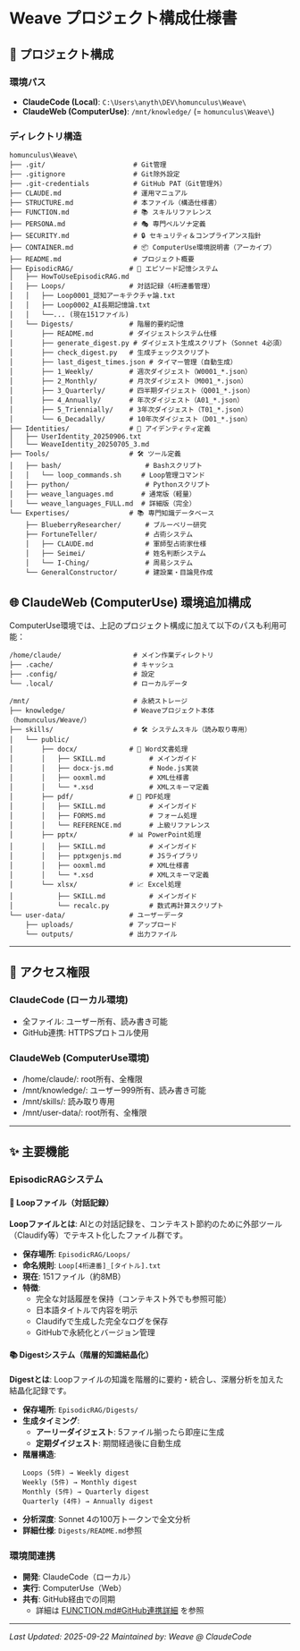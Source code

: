 # Weave プロジェクト構成仕様書

## 📂 プロジェクト構成

### 環境パス
- **ClaudeCode (Local)**: `C:\Users\anyth\DEV\homunculus\Weave\`
- **ClaudeWeb (ComputerUse)**: `/mnt/knowledge/` (= `homunculus\Weave\`)

### ディレクトリ構造
```
homunculus\Weave\
├── .git/                      # Git管理
├── .gitignore                 # Git除外設定
├── .git-credentials           # GitHub PAT（Git管理外）
├── CLAUDE.md                  # 運用マニュアル
├── STRUCTURE.md               # 本ファイル（構造仕様書）
├── FUNCTION.md                # 📚 スキルリファレンス
├── PERSONA.md                 # 🎭 専門ペルソナ定義
├── SECURITY.md                # 🔒 セキュリティ＆コンプライアンス指針
├── CONTAINER.md               # 📦 ComputerUse環境説明書（アーカイブ）
├── README.md                  # プロジェクト概要
├── EpisodicRAG/              # 🧠 エピソード記憶システム
│   ├── HowToUseEpisodicRAG.md
│   ├── Loops/                # 対話記録（4桁連番管理）
│   │   ├── Loop0001_認知アーキテクチャ論.txt
│   │   ├── Loop0002_AI長期記憶論.txt
│   │   └──... (現在151ファイル)
│   └── Digests/              # 階層的要約記憶
│       ├── README.md         # ダイジェストシステム仕様
│       ├── generate_digest.py # ダイジェスト生成スクリプト（Sonnet 4必須）
│       ├── check_digest.py   # 生成チェックスクリプト
│       ├── last_digest_times.json # タイマー管理（自動生成）
│       ├── 1_Weekly/         # 週次ダイジェスト（W0001_*.json）
│       ├── 2_Monthly/        # 月次ダイジェスト（M001_*.json）
│       ├── 3_Quarterly/      # 四半期ダイジェスト（Q001_*.json）
│       ├── 4_Annually/       # 年次ダイジェスト（A01_*.json）
│       ├── 5_Triennially/    # 3年次ダイジェスト（T01_*.json）
│       └── 6_Decadally/      # 10年次ダイジェスト（D01_*.json）
├── Identities/               # 👤 アイデンティティ定義
│   ├── UserIdentity_20250906.txt
│   └── WeaveIdentity_20250705_3.md
├── Tools/                    # 🛠️ ツール定義
│   ├── bash/                     # Bashスクリプト
│   │   └── loop_commands.sh     # Loop管理コマンド
│   ├── python/                   # Pythonスクリプト
│   ├── weave_languages.md       # 通常版（軽量）
│   └── weave_languages_FULL.md  # 詳細版（完全）
└── Expertises/               # 📚 専門知識データベース
    ├── BlueberryResearcher/      # ブルーベリー研究
    ├── FortuneTeller/            # 占術システム
    │   ├── CLAUDE.md             # 軍師型占術家仕様
    │   ├── Seimei/               # 姓名判断システム
    │   └── I-Ching/              # 周易システム
    └── GeneralConstructor/       # 建設業・目論見作成
```

## 🌐 ClaudeWeb (ComputerUse) 環境追加構成

ComputerUse環境では、上記のプロジェクト構成に加えて以下のパスも利用可能：

```
/home/claude/                  # メイン作業ディレクトリ
├── .cache/                    # キャッシュ
├── .config/                   # 設定
└── .local/                    # ローカルデータ

/mnt/                          # 永続ストレージ
├── knowledge/                 # Weaveプロジェクト本体（homunculus/Weave/）
├── skills/                    # 🛠️ システムスキル（読み取り専用）
│   └── public/
│       ├── docx/             # 📄 Word文書処理
│       │   ├── SKILL.md           # メインガイド
│       │   ├── docx-js.md         # Node.js実装
│       │   ├── ooxml.md           # XML仕様書
│       │   └── *.xsd              # XMLスキーマ定義
│       ├── pdf/              # 📑 PDF処理
│       │   ├── SKILL.md           # メインガイド
│       │   ├── FORMS.md           # フォーム処理
│       │   └── REFERENCE.md       # 上級リファレンス
│       ├── pptx/             # 📊 PowerPoint処理
│       │   ├── SKILL.md           # メインガイド
│       │   ├── pptxgenjs.md       # JSライブラリ
│       │   ├── ooxml.md           # XML仕様書
│       │   └── *.xsd              # XMLスキーマ定義
│       └── xlsx/             # 📈 Excel処理
│           ├── SKILL.md           # メインガイド
│           └── recalc.py          # 数式再計算スクリプト
└── user-data/                # ユーザーデータ
    ├── uploads/              # アップロード
    └── outputs/              # 出力ファイル
```

---

## 🔐 アクセス権限

### ClaudeCode (ローカル環境)
- 全ファイル: ユーザー所有、読み書き可能
- GitHub連携: HTTPSプロトコル使用

### ClaudeWeb (ComputerUse環境)  
- /home/claude/: root所有、全権限
- /mnt/knowledge/: ユーザー999所有、読み書き可能
- /mnt/skills/: 読み取り専用
- /mnt/user-data/: root所有、全権限

---

## ✨ 主要機能

### EpisodicRAGシステム

#### 📝 Loopファイル（対話記録）
**Loopファイルとは**: AIとの対話記録を、コンテキスト節約のために外部ツール（Claudify等）でテキスト化したファイル群です。

- **保存場所**: `EpisodicRAG/Loops/`
- **命名規則**: `Loop[4桁連番]_[タイトル].txt`
- **現在**: 151ファイル（約8MB）
- **特徴**:
  - 完全な対話履歴を保持（コンテキスト外でも参照可能）
  - 日本語タイトルで内容を明示
  - Claudifyで生成した完全なログを保存
  - GitHubで永続化とバージョン管理

#### 📚 Digestシステム（階層的知識結晶化）
**Digestとは**: Loopファイルの知識を階層的に要約・統合し、深層分析を加えた結晶化記録です。

- **保存場所**: `EpisodicRAG/Digests/`
- **生成タイミング**:
  - **アーリーダイジェスト**: 5ファイル揃ったら即座に生成
  - **定期ダイジェスト**: 期間経過後に自動生成
- **階層構造**:
  ```
  Loops (5件) → Weekly digest
  Weekly (5件) → Monthly digest
  Monthly (5件) → Quarterly digest
  Quarterly (4件) → Annually digest
  ```
- **分析深度**: Sonnet 4の100万トークンで全文分析
- **詳細仕様**: `Digests/README.md`参照

### 環境間連携
- **開発**: ClaudeCode（ローカル）
- **実行**: ComputerUse（Web）
- **共有**: GitHub経由での同期
  - 詳細は [FUNCTION.md#GitHub連携詳細](./FUNCTION.md) を参照

---

*Last Updated: 2025-09-22*
*Maintained by: Weave @ ClaudeCode*
